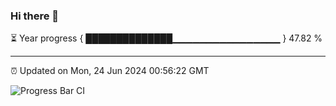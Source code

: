 ### Hi there 👋

⏳ Year progress { ██████████████▁▁▁▁▁▁▁▁▁▁▁▁▁▁▁▁ } 47.82 %

---

⏰ Updated on Mon, 24 Jun 2024 00:56:22 GMT

![Progress Bar CI](https://github.com/liununu/liununu/workflows/Progress%20Bar%20CI/badge.svg)
